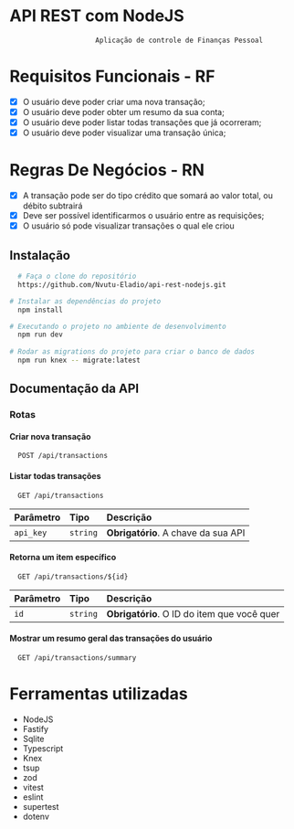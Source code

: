 # API REST com NodeJS

                         Aplicação de controle de Finanças Pessoal

# Requisitos Funcionais - RF

- [x] O usuário deve poder criar uma nova transação;
- [x] O usuário deve poder obter um resumo da sua conta;
- [x] O usuário deve poder listar todas transações que já ocorreram;
- [x] O usuário deve poder visualizar uma transação única;

# Regras De Negócios - RN

- [x] A transação pode ser do tipo crédito que somará ao valor total, ou débito subtrairá
- [x] Deve ser possível identificarmos o usuário entre as requisições;
- [x] O usuário só pode visualizar transações o qual ele criou

## Instalação



```bash
  # Faça o clone do repositório
  https://github.com/Nvutu-Eladio/api-rest-nodejs.git

# Instalar as dependências do projeto
  npm install

# Executando o projeto no ambiente de desenvolvimento
  npm run dev
  
# Rodar as migrations do projeto para criar o banco de dados
  npm run knex -- migrate:latest
```

## Documentação da API

### Rotas

#### Criar nova transação
```http
  POST /api/transactions
```

#### Listar todas transações
```http
  GET /api/transactions
```

| Parâmetro   | Tipo       | Descrição                           |
| :---------- | :--------- | :---------------------------------- |
| `api_key` | `string` | **Obrigatório**. A chave da sua API |

#### Retorna um item específico

```http
  GET /api/transactions/${id}
```

| Parâmetro   | Tipo       | Descrição                                   |
| :---------- | :--------- | :------------------------------------------ |
| `id`      | `string` | **Obrigatório**. O ID do item que você quer |

#### Mostrar um resumo geral das transações do usuário
```http
  GET /api/transactions/summary
```

# Ferramentas utilizadas

- NodeJS
- Fastify
- Sqlite
- Typescript
- Knex
- tsup
- zod
- vitest
- eslint
- supertest
- dotenv
